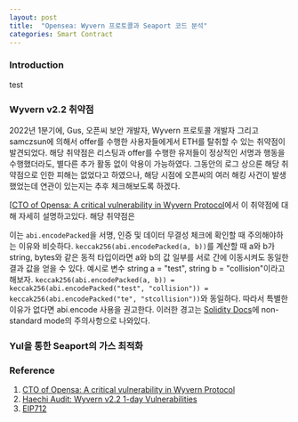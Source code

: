```yaml
---
layout: post
title:  "Opensea: Wyvern 프로토콜과 Seaport 코드 분석"
categories: Smart Contract
---
```

<!-- jekyll serve --drafts -->

### Introduction

test
### Wyvern v2.2 취약점

2022년 1분기에, Gus, 오픈씨 보안 개발자, Wyvern 프로토콜 개발자 그리고 samczsun에 의해서 offer를 수행한 사용자들에게서 ETH를 탈취할 수 있는 취약점이 발견되었다. 해당 취약점은 리스팅과 offer를 수행한 유저들이 정상적인 서명과 행동을 수행했더라도, 별다른 추가 활동 없이 악용이 가능하였다. 그동안의 로그 상으론 해당 취약점으로 인한 피해는 없었다고 하였으나, 해당 시점에 오픈씨의 여러 해킹 사건이 발생했었는데 연관이 있는지는 추후 체크해보도록 하겠다.   

[[CTO of Opensa: A critical vulnerability in Wyvern Protocol]에서 이 취약점에 대해 자세히 설명하고있다. 해당 취약점은


이는 `abi.encodePacked`을 서명, 인증 및 데이터 무결성 체크에 확인할 때 주의해야하는 이유와 비슷하다.
`keccak256(abi.encodePacked(a, b))`를 계산할 때 a와 b가 string, bytes와 같은 동적 타입이라면 a와 b의 값 일부를 서로 간에 이동시켜도 동일한 결과 값을 얻을 수 있다. 예시로 변수 string a = "test", string b = "collision"이라고 해보자. `keccak256(abi.encodePacked(a, b)) = keccak256(abi.encodePacked("test", "collision")) = keccak256(abi.encodePacked("te", "stcollision"))`와 동일하다. 따라서 특별한 이유가 없다면 abi.encode 사용을 권고한다. 이러한 경고는 [Solidity Docs](https://docs.soliditylang.org/en/latest/abi-spec.html#non-standard-packed-mode)에 non-standard mode의 주의사항으로 나와있다.    

### Yul을 통한 Seaport의 가스 최적화

### Reference
1. [CTO of Opensa: A critical vulnerability in Wyvern Protocol]
2. [Haechi Audit: Wyvern v2.2 1-day Vulnerabilities]
3. [EIP712]

[Haechi Audit: Wyvern v2.2 1-day Vulnerabilities]: https://blog.audit.haechi.io/wyvern_v2_2_1_1day_vulnerabilities
[EIP712]:https://github.com/ethereum/EIPs/blob/master/EIPS/eip-712.md
[CTO of Opensa: A critical vulnerability in Wyvern Protocol]: https://nft.mirror.xyz/VdF3BYwuzXgLrJglw5xF6CHcQfAVbqeJVtueCr4BUzs

